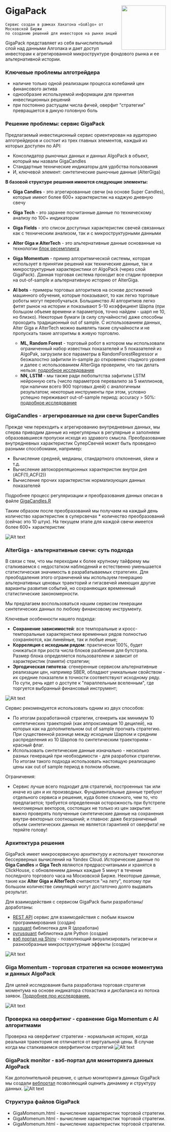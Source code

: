 # GigaPack  <a href='https://gigapack.rusquant.io'><img src='img/logo_candle.png' align="right" height="139" /></a>

```shell
Сервис создан в рамках Хакатона «GoAlgo» от Московской Биржи
по созданию решений для инвесторов на рынке акций
```

GigaPack представляет из себя вычислительный слой над данными Алгопака и дает доступ инвесторам к агрегированной микроструктуре фондового рынка и ее альтернативной истории.

###  Ключевые проблемы алготрейдера

+ наличие только одной реализации процесса колебаний цен финансового актива
+ однообразие используемой информации для принятия инвестиционных решений
+ при постоянно растущем числа фичей, оверфит "стратегии" превращается в дикую головную боль

### Решение проблемы: сервис GigaPack

Предлагаемый инвестиционный сервис ориентирован на аудиторию алготрейдеров и состоит из трех главных элементов, каждый из которых доступен по API:

+ Консолидатор рыночных данных и данных AlgoPack в объект, который мы назвали GigaCandles
+ Стандартные технические индикаторы для удобства пользования
+ И, ключевой элемент: синтетические рыночные данные (AlterGiga)

**В базовой структуре решения имеются следующие элементы:**

* **Giga Candles** - это агрегированные свечи (на основе Super Candles), которые имеют более 600+ характеристик на каджую дневную свечу

* **Giga Tech** - это заранее посчитанные данные по техническому анализу по 100+ индикаторам

* **Giga Fields** - это список доступных характеристик свечей связанных как с техническим анализом, так и с микроструктурными данными

*  **Alter Giga и AlterTeсh** - это альтернативные данные основанные на технологии [блок ресемплинга](https://www.researchgate.net/publication/46515745_Maximum_Entropy_Bootstrap_for_Time_Series_The_meboot_R_Package)

*  **Giga Momentum** - пример алгоритмической системы, которая использует в принятии решений как технические данные, так и микроструктурные характеристики от AlgoPack (через слой GigaPack). Данная торговая система проходит все стадии проверки на out-of-sample и альтернативную историю от AlterGiga.

*  **AI bots** - примеры торговых алгоритмов на основе достижений машинного обучения, которые показывают, то как легко торговые роботы могут переобучаться. Большинство AI алгоритмов легко фитят рынок на истории и показывают 5-10 коэффициент Шарпа (при большом объеме времени и параметров, точно найдем - шарп не 10, но близко). Некоторые бумаги (в силу случайности) даже способны проходить традиционный out of sample. С использованием данных, Alter Giga и AlterTeсh можно выявлять такие случайности и не пропускать такие алгоритмы в живую торговлю.

   + **ML, Random Forest** - торговый робот в котором мы использовали ограниченный набор известных показателей и 5 показателей из AlgoPak,
загрузили все параметры в RandomForestRegressor и безжалостно зафитили in-sample до откровенно стыдного уровня и далее с использованием AlterGiga проверили, что так делать нельзя: [подробное исследование](https://rpubs.com/arbuzov/overfitting_ml)
   + **NN, LSTM** - мы также ради любопытства зафитили LSTM нейронную сеть (число параметров перевалило за 5 миллионов, при наличии всего 900 торговых дней) с аналогичным результатом;
некоторые инструменты при этом, условно успешно переживают out-of-sample период: accuracy > 50%: [подробное исследование](https://github.com/arbuzovv/GigaPack/blob/main/AI_LSTM_NN.ipynb)

### GigaCandles - агрегированные на дни свечи SuperCandles

Прежде чем переходить к агрегированию внутредневных данных, мы сперва приводим данные из нерегулярных в регулярные и заполняем образовавшиеся пропуски исходя из здравого смысла. Преобразование внутредневных характеристик СуперСвечей может быть проведено разными способомами, например:

+ Вычисление средней, медианы, стандартного отклонения, skew и т.д.
+ Вычисление автокорреляционных характеристик внутри дня (ACF(1),ACF(2))
+ Вычисление прочих характеристик нормализующих данных показателей

Подробнее процесс регуляризации и преобразования данных описан в файле [GigaCandles.R](https://github.com/arbuzovv/GigaPack/blob/main/src/GigaCandles.R)

Таким образом после преобразований мы получаем на каждый день количество характеристик в суперсвечах * количество преобразований (сейчас это 10 штук). На текущем этапе для каждой свечи имеется более 600+ характеристик

![Alt text](img/gigacandles.png "GigaCandles")

### AlterGiga - альтернативные свечи: суть подхода

В связи с тем, что мы переходим к более крупному тайфрему мы сталкиваемся с недостатком наблюдений и естественно уменьшается статистическая значимость в разрабатываемых стратегиях. Для преободаления этого ограничений мы используем генерацию альтернативных ценовых траекторий и гигасвечей имеющих другие варианты развития событий, но сохраняющих временнный статистические закономерности.  

Мы предлагаем воспользоваться нашим сервисом генерации синтетических данных по любому финансовому инструменту.

Ключевые особенности нашего подхода:

+ **Сохранение зависимостей**: все темпоральные и кросс-темпоральные характеристики временных рядов полностью сохраняются, как линейные, так и любые иные;
+ **Корреляция с исходным рядом**: практически 100%, будет снижаться при роста числа блоков разбиения для бутстрэпа. Размер блока определяется пользователем и зависит от характеристик (памяти) стратегии;
+ **Эргодическая гипотеза**: сгенеренные сервисом альтернативные реализации цен, например SBER, обладают уникальным свойством - их средние показатели в точности соответствуют исходному ряду. По сути, речь идет о доступе к "параллельным вселенным", где торгуется выбранный финансовый инструмент;

![Alt text](img/altergiga.png "AlterGiga")

Сервис рекомендуется использовать одним из двух способов:

+ По итогам разработанной стратегии, сгенерить как минимум 10 синтетических траекторий (как аппроксимация 10 децилей), на которых как на дополнительном out of sample прогнать стратегию. При существенной разнице между исходным Шарпом и средним распределения из 10 Шарпов по синтетическим траекториям - красный флаг.
+ Использовать синтетические данные изначально - несколько разных генераций при необходимости - для разработки стратегии. По итогам такого подхода использовать настоящую реализацию цены как out of sample период в полном объеме.

Ограничения:

+ Cервис лучше всего подходит для стратегий, построенных так или иначе из цен и их производных. Фундаментальные данные требуют отдельного сервиса и решения, куда более сложного, чем то, что предлагается;
требуется определенная осторожность при бутстрепе многомерных векторов, состоящих не только из цен закрытия: важно проверять полученные синтетические данные на сохранения внутри-векторных соотношений;
и главное: даже безграниченый объем синтетических данных не является гарантией от оверфита! не теряйте голову!

### Архитектура решения
GigaPack имеет микросервисную архитектуру и использует технологии бессерверных вычислений на Yandex Cloud. Исторические данные по **Giga Candles** и **Giga Tech** являются предрассчитаными и хранятся в ClickHouse, c обновлением данных каждые 5 минут в течение последного торгового часа на Московской Бирже. Некоторые данные, такие как **Alter Giga и AlterTeсh** считаются "на лету", поэтому при большом количестве симуляций могут достаточно долго выдавать результат. 

Для взаимодействия с сервисом GigaPack были разработаны/доработаны: 
+ [REST API](http://swagger.rusquant.io) сервис для взаимодействия с любым языком программирования (создан)
+ [rusquant](https://github.com/arbuzovv/rusquant/) библиотека для R (доработан)
+ [pyrusquant](https://github.com/arbuzovv/pyrusquant) библиотека для Python (создан)
+ [вэб портал на Shiny](http://gigapack.shinyapps.io/main//) - позволяющий визуализировать гигасвечи и разнообразные микроструктурные эффекты (создан)

![Alt text](img/architecture.png "Архитекрута GigaPack")

### Giga Momentum - торговая стратегия на основе моментума и данных AlgoPack
Для целей исследования была разработана торговая стратегия моментума на основе индикатора стохастика и дисбаланса из потока заявок. [Подробнее про исследование.](http://rpubs.com/arbuzov/momentum)

![Alt text](img/momentum.png "Giga Momentum")

### Проверка на оверфитинг - сравнение Giga Momentum с AI алгоритмами
Проверка на оверфитинг стратегии - нормальная история, когда реальная траектория не отличается от виртуальной цены. В случае когда мы сталкиваемся оверфитингом стратегий
![Alt text](img/alternative_sharpe.png "Сравнение распределений коэффициента Шарпа на реальной истории и альтернативной для стратегии GigaMomentum")


### GigaPack monitor - вэб-портал для мониторинга данных AlgoPack
Как дополнительной решение, с целью мониторинга данных GigaPack мы создали [вебпортал](https://gigapack.shinyapps.io/main/) позволяющий оценить динамику и структуру данных.
![Alt text](img/webportal.png "Webportal")

### Структура файлов GigaPack

+ GigaMomenum.html - вычисление характеристик торговой стратегии.
+ GigaMomenum.html - вычисление характеристик торговой стратегии.
+ GigaMomenum.html - вычисление характеристик торговой стратегии.
